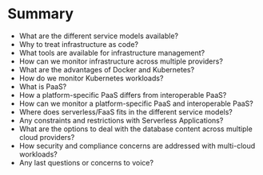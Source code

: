 # Summary

* What are the different service models available?
* Why to treat infrastructure as code?
* What tools are available for infrastructure management?
* How can we monitor infrastructure across multiple providers?
* What are the advantages of Docker and Kubernetes?
* How do we monitor Kubernetes workloads?
* What is PaaS?
* How a platform-specific PaaS differs from interoperable PaaS?
* How can we monitor a platform-specific PaaS and interoperable PaaS?
* Where does serverless/FaaS fits in the different service models?
* Any constraints and restrictions with Serverless Applications?
* What are the options to deal with the database content across multiple cloud providers?
* How security and compliance concerns are addressed with multi-cloud workloads?
* Any last questions or concerns to voice?

